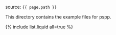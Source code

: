 source: `{{ page.path }}`

This directory contains the example files for pspp.

{% include list.liquid all=true %}
